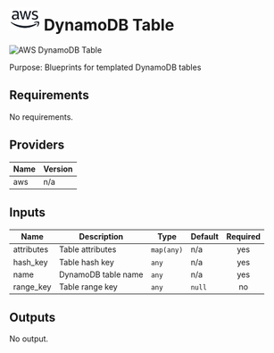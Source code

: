 # ![AWS](aws-logo.png) DynamoDB Table

![AWS DynamoDB Table](aws\_dynamodb\_table.png)

Purpose: Blueprints for templated DynamoDB tables

## Requirements

No requirements.

## Providers

| Name | Version |
|------|---------|
| aws | n/a |

## Inputs

| Name | Description | Type | Default | Required |
|------|-------------|------|---------|:--------:|
| attributes | Table attributes | `map(any)` | n/a | yes |
| hash\_key | Table hash key | `any` | n/a | yes |
| name | DynamoDB table name | `any` | n/a | yes |
| range\_key | Table range key | `any` | `null` | no |

## Outputs

No output.

